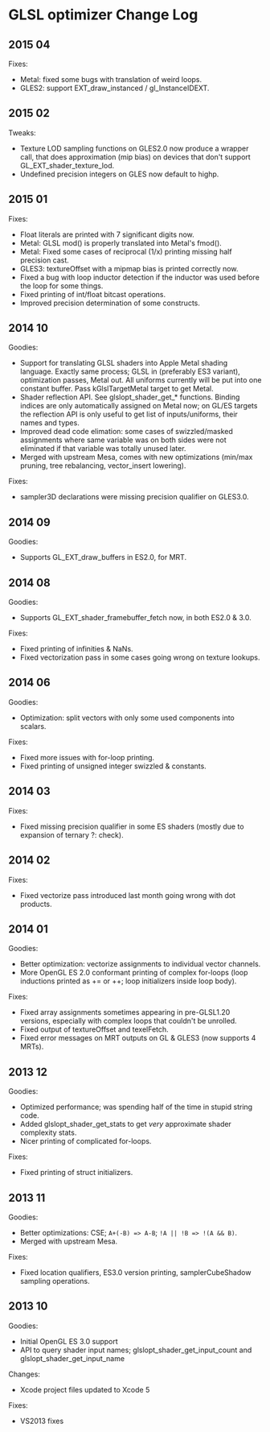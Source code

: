 GLSL optimizer Change Log
=========================

2015 04
-------

Fixes:

* Metal: fixed some bugs with translation of weird loops.
* GLES2: support EXT_draw_instanced / gl_InstanceIDEXT.


2015 02
-------

Tweaks:

* Texture LOD sampling functions on GLES2.0 now produce a wrapper call, that does approximation
  (mip bias) on devices that don't support GL_EXT_shader_texture_lod.
* Undefined precision integers on GLES now default to highp.


2015 01
-------

Fixes:

* Float literals are printed with 7 significant digits now.
* Metal: GLSL mod() is properly translated into Metal's fmod().
* Metal: Fixed some cases of reciprocal (1/x) printing missing half precision cast.
* GLES3: textureOffset with a mipmap bias is printed correctly now.
* Fixed a bug with loop inductor detection if the inductor was used before the loop for some things.
* Fixed printing of int/float bitcast operations.
* Improved precision determination of some constructs.


2014 10
-------

Goodies:

* Support for translating GLSL shaders into Apple Metal shading language.
  Exactly same process; GLSL in (preferably ES3 variant), optimization passes, Metal out.
  All uniforms currently will be put into one constant buffer.
  Pass kGlslTargetMetal target to get Metal.
* Shader reflection API. See glslopt_shader_get_* functions. Binding indices
  are only automatically assigned on Metal now; on GL/ES targets the reflection API is only
  useful to get list of inputs/uniforms, their names and types.
* Improved dead code elimation: some cases of swizzled/masked assignments where same variable was on both sides
  were not eliminated if that variable was totally unused later.
* Merged with upstream Mesa, comes with new optimizations (min/max pruning, tree rebalancing, vector_insert lowering).

Fixes:

* sampler3D declarations were missing precision qualifier on GLES3.0.


2014 09
-------

Goodies:

* Supports GL_EXT_draw_buffers in ES2.0, for MRT.


2014 08
-------

Goodies:

* Supports GL_EXT_shader_framebuffer_fetch now, in both ES2.0 & 3.0.

Fixes:

* Fixed printing of infinities & NaNs.
* Fixed vectorization pass in some cases going wrong on texture lookups.


2014 06
-------

Goodies:

* Optimization: split vectors with only some used components into scalars.

Fixes:

* Fixed more issues with for-loop printing.
* Fixed printing of unsigned integer swizzled & constants.

2014 03
-------

Fixes:

* Fixed missing precision qualifier in some ES shaders (mostly due to expansion of ternary ?: check).

2014 02
-------

Fixes:

* Fixed vectorize pass introduced last month going wrong with dot products.

2014 01
-------

Goodies:

* Better optimization: vectorize assignments to individual vector channels.
* More OpenGL ES 2.0 conformant printing of complex for-loops (loop inductions printed
  as += or ++; loop initializers inside loop body).

Fixes:

* Fixed array assignments sometimes appearing in pre-GLSL1.20 versions, especially with
  complex loops that couldn't be unrolled.
* Fixed output of textureOffset and texelFetch.
* Fixed error messages on MRT outputs on GL & GLES3 (now supports 4 MRTs).

2013 12
-------

Goodies:

* Optimized performance; was spending half of the time in stupid string code.
* Added glslopt_shader_get_stats to get *very* approximate shader complexity stats.
* Nicer printing of complicated for-loops.

Fixes:

* Fixed printing of struct initializers.


2013 11
-------

Goodies:

* Better optimizations: CSE; `A+(-B) => A-B`; `!A || !B => !(A && B)`.
* Merged with upstream Mesa.

Fixes:

* Fixed location qualifiers, ES3.0 version printing, samplerCubeShadow sampling operations.


2013 10
-------

Goodies:

* Initial OpenGL ES 3.0 support
* API to query shader input names; glslopt_shader_get_input_count and glslopt_shader_get_input_name

Changes:

* Xcode project files updated to Xcode 5

Fixes:

* VS2013 fixes
